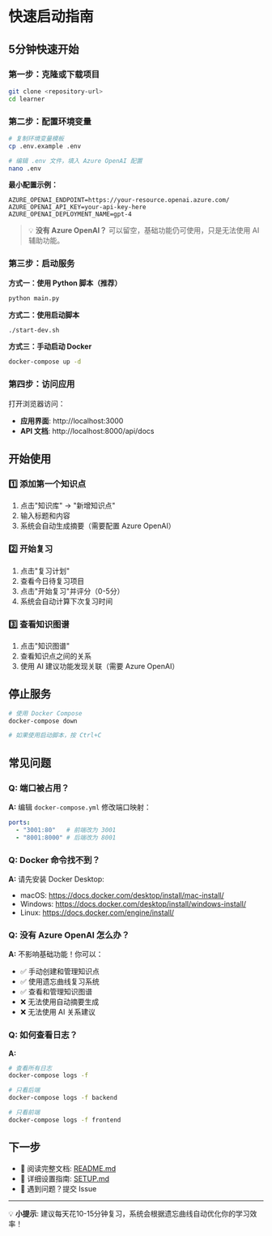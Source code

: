 # 快速启动指南

## 5分钟快速开始

### 第一步：克隆或下载项目

```bash
git clone <repository-url>
cd learner
```

### 第二步：配置环境变量

```bash
# 复制环境变量模板
cp .env.example .env

# 编辑 .env 文件，填入 Azure OpenAI 配置
nano .env
```

**最小配置示例：**
```env
AZURE_OPENAI_ENDPOINT=https://your-resource.openai.azure.com/
AZURE_OPENAI_API_KEY=your-api-key-here
AZURE_OPENAI_DEPLOYMENT_NAME=gpt-4
```

> 💡 **没有 Azure OpenAI？** 可以留空，基础功能仍可使用，只是无法使用 AI 辅助功能。

### 第三步：启动服务

**方式一：使用 Python 脚本（推荐）**
```bash
python main.py
```

**方式二：使用启动脚本**
```bash
./start-dev.sh
```

**方式三：手动启动 Docker**
```bash
docker-compose up -d
```

### 第四步：访问应用

打开浏览器访问：
- **应用界面**: http://localhost:3000
- **API 文档**: http://localhost:8000/api/docs

## 开始使用

### 1️⃣ 添加第一个知识点

1. 点击"知识库" → "新增知识点"
2. 输入标题和内容
3. 系统会自动生成摘要（需要配置 Azure OpenAI）

### 2️⃣ 开始复习

1. 点击"复习计划"
2. 查看今日待复习项目
3. 点击"开始复习"并评分（0-5分）
4. 系统会自动计算下次复习时间

### 3️⃣ 查看知识图谱

1. 点击"知识图谱"
2. 查看知识点之间的关系
3. 使用 AI 建议功能发现关联（需要 Azure OpenAI）

## 停止服务

```bash
# 使用 Docker Compose
docker-compose down

# 如果使用启动脚本，按 Ctrl+C
```

## 常见问题

### Q: 端口被占用？
**A:** 编辑 `docker-compose.yml` 修改端口映射：
```yaml
ports:
  - "3001:80"   # 前端改为 3001
  - "8001:8000" # 后端改为 8001
```

### Q: Docker 命令找不到？
**A:** 请先安装 Docker Desktop:
- macOS: https://docs.docker.com/desktop/install/mac-install/
- Windows: https://docs.docker.com/desktop/install/windows-install/
- Linux: https://docs.docker.com/engine/install/

### Q: 没有 Azure OpenAI 怎么办？
**A:** 不影响基础功能！你可以：
- ✅ 手动创建和管理知识点
- ✅ 使用遗忘曲线复习系统
- ✅ 查看和管理知识图谱
- ❌ 无法使用自动摘要生成
- ❌ 无法使用 AI 关系建议

### Q: 如何查看日志？
**A:** 
```bash
# 查看所有日志
docker-compose logs -f

# 只看后端
docker-compose logs -f backend

# 只看前端
docker-compose logs -f frontend
```

## 下一步

- 📖 阅读完整文档: [README.md](README.md)
- 🔧 详细设置指南: [SETUP.md](SETUP.md)
- 🐛 遇到问题？提交 Issue

---

💡 **小提示**: 建议每天花10-15分钟复习，系统会根据遗忘曲线自动优化你的学习效率！

